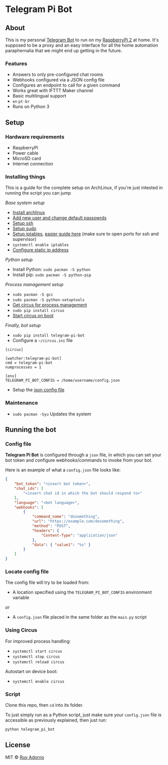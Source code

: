 # Telegram Pi Bot

## About

This is my personal [Telegram Bot](https://core.telegram.org/bots) to run on my [RaspberryPi 2](https://www.raspberrypi.org/products/raspberry-pi-2-model-b/) at home. It's supposed to be a proxy and an easy interface for all the home automation paraphernalia that we might end up getting in the future.

### Features

- Answers to only pre-configured chat rooms
- Webhooks configured via a JSON config file
 - Configures an endpoint to call for a given command
 - Works great with IFTTT Maker channel
- Basic multilingual support
 - `en` `pt-br`
- Runs on Python 3

## Setup

### Hardware requirements

- RaspberryPi
- Power cable
- MicroSD card
- Internet connection

### Installing things

This is a guide for the complete setup on ArchLinux, if you're just intested in running the script you can jump

*Base system setup*
- [Install archlinux](https://archlinuxarm.org/platforms/armv7/broadcom/raspberry-pi-2)
- [Add new user and change default passowrds](https://wiki.archlinux.org/index.php/users_and_groups)
- [Setup ssh](https://wiki.archlinux.org/index.php/Secure_Shell)
- [Setup sudo](https://wiki.archlinux.org/index.php/sudo)
- [Setup iptables](https://wiki.archlinux.org/index.php/iptables), [easier guide here](https://www.digitalocean.com/community/tutorials/how-to-set-up-a-firewall-using-iptables-on-ubuntu-14-04) (make sure to open ports for ssh and supervisor)
- `systemctl enable iptables`
- [Configure static ip address](https://wiki.archlinux.org/index.php/systemd-networkd)

*Python setup*
- Install Python: `sudo pacman -S python`
- Install pip: `sudo pacman -S python-pip`

*Process management setup*
- `sudo pacman -S gcc`
- `sudo pacman -S python-setuptools`
- [Get circus for process management](http://circus.readthedocs.org/en/latest/)
- `sudo pip install circus`
- [Start circus on boot](http://circus.readthedocs.org/en/latest/for-ops/deployment/)

*Finally, bot setup*
- `sudo pip install telegram-pi-bot`
- Configure a `~/circus.ini` file
```
[circus]

[watcher:telegram-pi-bot]
cmd = telegram-pi-bot
numprocesses = 1

[env]
TELEGRAM_PI_BOT_CONFIG = /home/username/config.json
```
- Setup the [json config file](https://github.com/ruyadorno/telegram-pi-bot#config-file)

### Maintenance

- `sudo pacman -Syu` Updates the system

## Running the bot

### Config file

**Telegram Pi Bot** is configured through a `json` file, in which you can set your bot token and configure webhooks/commands to invoke from your bot.

Here is an example of what a `config.json` file looks like:

```json
{
    "bot_token": "<insert bot token>",
    "chat_ids": [
        "<insert chat id in which the bot should respond to>"
    ],
    "language": "<bot language>",
    "webhooks": [
        {
            "command_name": "dosomething",
            "url": "https://example.com/dosomething",
            "method": "POST",
            "headers": {
                "Content-Type": "application/json"
            },
            "data": { "value1": "%s" }
        }
    ]
}
```

### Locate config file

The config file will try to be loaded from:

- A location specified using the `TELEGRAM_PI_BOT_CONFIG` environment variable

_or_

- A `config.json` file placed in the same folder as the `main.py` script

### Using Circus

For improved process handling:

- `systemctl start circus`
- `systemctl stop circus`
- `systemctl reload circus`

Autostart on device boot:

- `systemctl enable circus`

### Script

Clone this repo, then `cd` into its folder.

To just simply run as a Python script, just make sure your `config.json` file is accessible as previously explained, then just run:

```sh
python telegram_pi_bot
```

## License

MIT © [Ruy Adorno](http://ruyadorno.com)

